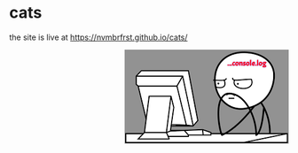 # cats  
the site is live at https://nvmbrfrst.github.io/cats/

<p align="right">
  <img src="https://github.com/nvmbrfrst/cats/blob/main/img/1.png">  
</p>

